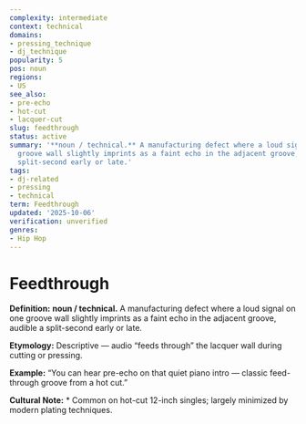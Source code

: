 ```yaml
---
complexity: intermediate
context: technical
domains:
- pressing_technique
- dj_technique
popularity: 5
pos: noun
regions:
- US
see_also:
- pre-echo
- hot-cut
- lacquer-cut
slug: feedthrough
status: active
summary: '**noun / technical.** A manufacturing defect where a loud signal on one
  groove wall slightly imprints as a faint echo in the adjacent groove, audible a
  split-second early or late.'
tags:
- dj-related
- pressing
- technical
term: Feedthrough
updated: '2025-10-06'
verification: unverified
genres:
- Hip Hop
---
```


# Feedthrough

**Definition:** **noun / technical.** A manufacturing defect where a loud signal on one groove wall slightly imprints as a faint echo in the adjacent groove, audible a split-second early or late.

**Etymology:** Descriptive — audio “feeds through” the lacquer wall during cutting or pressing.

**Example:** “You can hear pre-echo on that quiet piano intro — classic feed-through groove from a hot cut.”

**Cultural Note:** * Common on hot-cut 12-inch singles; largely minimized by modern plating techniques.


